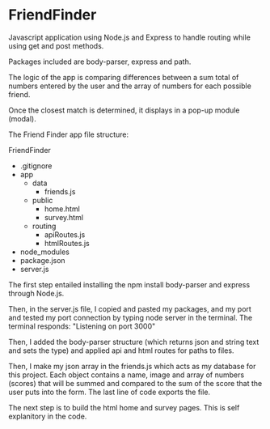 # FriendFinder

Javascript application using Node.js and Express to handle routing while using get and post methods.

Packages included are body-parser, express and path.

The logic of the app is comparing differences between a sum total of numbers entered by the user and the array of numbers for each possible friend.

Once the closest match is determined, it displays in a pop-up module (modal).

The Friend Finder app file structure:

FriendFinder
  - .gitignore
  - app
    - data
      - friends.js
    - public
      - home.html
      - survey.html
    - routing
      - apiRoutes.js
      - htmlRoutes.js
  - node_modules
  - package.json
  - server.js

The first step entailed installing the npm install body-parser and express through Node.js.

Then, in the server.js file, I copied and pasted my packages, and my port and tested my port connection by typing node server in the terminal.  The terminal responds:  "Listening on port 3000"

Then, I added the body-parser structure (which returns json and string text and sets the type) and applied api and html routes for paths to files.

Then, I make my json array in the friends.js which acts as my database for this project.  Each object contains a name, image and array of numbers (scores) that will be summed and compared to the sum of the score that the user puts into the form.  The last line of code exports the file.

The next step is to build the html home and survey pages.  This is self explanitory in the code.


  


